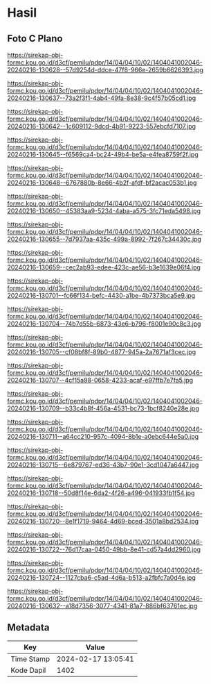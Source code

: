 # Hasil

## Foto C Plano

https://sirekap-obj-formc.kpu.go.id/d3cf/pemilu/pdpr/14/04/04/10/02/1404041002046-20240216-130628--57d9254d-ddce-47f8-966e-2659b6626393.jpg

https://sirekap-obj-formc.kpu.go.id/d3cf/pemilu/pdpr/14/04/04/10/02/1404041002046-20240216-130637--73a2f3f1-4ab4-49fa-8e38-9c4f57b05cd1.jpg

https://sirekap-obj-formc.kpu.go.id/d3cf/pemilu/pdpr/14/04/04/10/02/1404041002046-20240216-130642--1c609112-9dcd-4b91-9223-557ebcfd7107.jpg

https://sirekap-obj-formc.kpu.go.id/d3cf/pemilu/pdpr/14/04/04/10/02/1404041002046-20240216-130645--f6569ca4-bc24-49b4-be5a-e4fea8759f2f.jpg

https://sirekap-obj-formc.kpu.go.id/d3cf/pemilu/pdpr/14/04/04/10/02/1404041002046-20240216-130648--6767880b-8e66-4b2f-afdf-bf2acac053b1.jpg

https://sirekap-obj-formc.kpu.go.id/d3cf/pemilu/pdpr/14/04/04/10/02/1404041002046-20240216-130650--45383aa9-5234-4aba-a575-3fc71eda5498.jpg

https://sirekap-obj-formc.kpu.go.id/d3cf/pemilu/pdpr/14/04/04/10/02/1404041002046-20240216-130655--7d7937aa-435c-499a-8992-7f267c34430c.jpg

https://sirekap-obj-formc.kpu.go.id/d3cf/pemilu/pdpr/14/04/04/10/02/1404041002046-20240216-130659--cec2ab93-edee-423c-ae56-b3e1639e06f4.jpg

https://sirekap-obj-formc.kpu.go.id/d3cf/pemilu/pdpr/14/04/04/10/02/1404041002046-20240216-130701--fc66f134-befc-4430-a1be-4b7373bca5e9.jpg

https://sirekap-obj-formc.kpu.go.id/d3cf/pemilu/pdpr/14/04/04/10/02/1404041002046-20240216-130704--74b7d55b-6873-43e6-b796-f8001e90c8c3.jpg

https://sirekap-obj-formc.kpu.go.id/d3cf/pemilu/pdpr/14/04/04/10/02/1404041002046-20240216-130705--cf08bf8f-89b0-4877-945a-2a7671af3cec.jpg

https://sirekap-obj-formc.kpu.go.id/d3cf/pemilu/pdpr/14/04/04/10/02/1404041002046-20240216-130707--4cf15a98-0658-4233-acaf-e97ffb7e7fa5.jpg

https://sirekap-obj-formc.kpu.go.id/d3cf/pemilu/pdpr/14/04/04/10/02/1404041002046-20240216-130709--b33c4b8f-456a-4531-bc73-1bcf8240e28e.jpg

https://sirekap-obj-formc.kpu.go.id/d3cf/pemilu/pdpr/14/04/04/10/02/1404041002046-20240216-130711--a64cc210-957c-4094-8b1e-a0ebc644e5a0.jpg

https://sirekap-obj-formc.kpu.go.id/d3cf/pemilu/pdpr/14/04/04/10/02/1404041002046-20240216-130715--6e879767-ed36-43b7-90e1-3cd1047a6447.jpg

https://sirekap-obj-formc.kpu.go.id/d3cf/pemilu/pdpr/14/04/04/10/02/1404041002046-20240216-130718--50d8f14e-6da2-4f26-a496-041933fb1f54.jpg

https://sirekap-obj-formc.kpu.go.id/d3cf/pemilu/pdpr/14/04/04/10/02/1404041002046-20240216-130720--8e1f1719-9464-4d69-bced-3501a8bd2534.jpg

https://sirekap-obj-formc.kpu.go.id/d3cf/pemilu/pdpr/14/04/04/10/02/1404041002046-20240216-130722--76d17caa-0450-49bb-8e41-cd57a4dd2960.jpg

https://sirekap-obj-formc.kpu.go.id/d3cf/pemilu/pdpr/14/04/04/10/02/1404041002046-20240216-130724--1127cba6-c5ad-4d6a-b513-a2fbfc7a0d4e.jpg

https://sirekap-obj-formc.kpu.go.id/d3cf/pemilu/pdpr/14/04/04/10/02/1404041002046-20240216-130632--a18d7356-3077-4341-81a7-886bf63761ec.jpg


## Metadata

| Key        | Value               |
| ---------- | ------------------- |
| Time Stamp | 2024-02-17 13:05:41 |
| Kode Dapil | 1402                |



